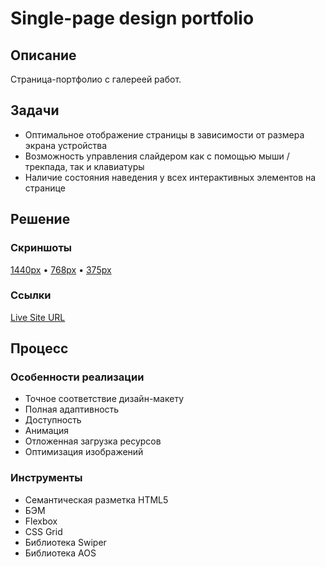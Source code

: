 # Single-page design portfolio

## Описание

Страница-портфолио с галереей работ.

## Задачи

- Оптимальное отображение страницы в зависимости от размера экрана устройства
- Возможность управления слайдером как с помощью мыши / трекпада, так и клавиатуры
- Наличие состояния наведения у всех интерактивных элементов на странице

## Решение

### Скриншоты

[1440px](screenshot/screenshot-1440.png) • [768px](screenshot/screenshot-768.png) • [375px](screenshot/screenshot-375.png)

### Ссылки

[Live Site URL](https://ivanfadeev1.github.io/single-page-design-portfolio/)

## Процесс

### Особенности реализации

- Точное соответствие дизайн-макету
- Полная адаптивность
- Доступность
- Анимация
- Отложенная загрузка ресурсов
- Оптимизация изображений

### Инструменты

- Семантическая разметка HTML5
- БЭМ
- Flexbox
- CSS Grid
- Библиотека Swiper
- Библиотека AOS